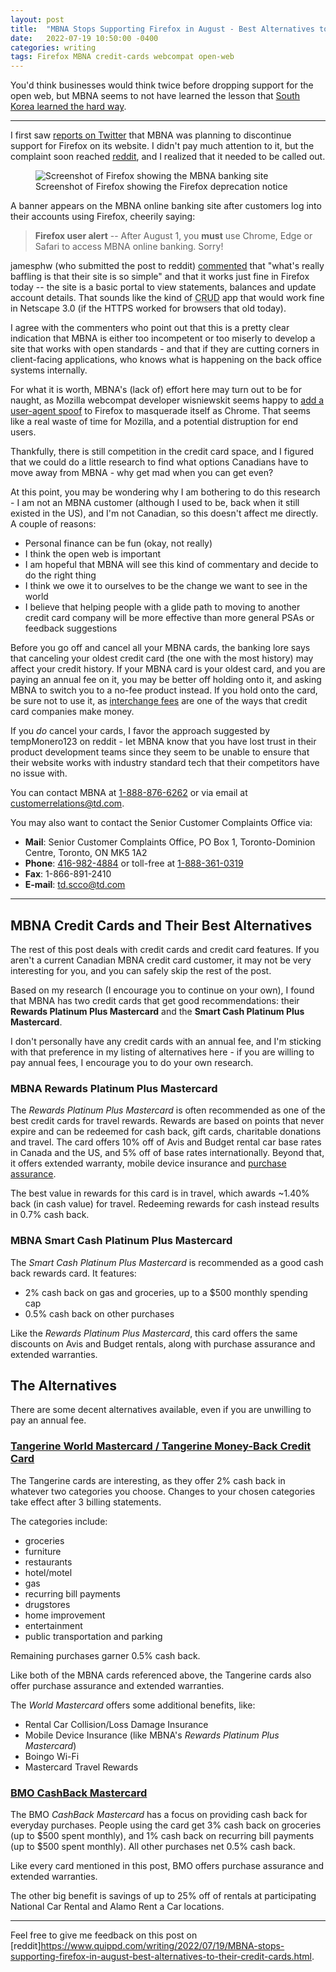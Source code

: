 ```yaml
---
layout: post
title:  "MBNA Stops Supporting Firefox in August - Best Alternatives to Their Credit Cards"
date:   2022-07-19 10:50:00 -0400
categories: writing
tags: Firefox MBNA credit-cards webcompat open-web
---
```


You'd think businesses would think twice before dropping support for the open web, but MBNA seems to not have learned the lesson that [South Korea learned the hard way](https://en.wikipedia.org/wiki/Web_compatibility_issues_in_South_Korea).

* * *

I first saw [reports on Twitter](https://twitter.com/SteelSch/status/1547968600559874048) that MBNA was planning to discontinue support for Firefox on its website. I didn't pay much attention to it, but the complaint soon reached [reddit](https://www.reddit.com/r/firefox/comments/w2yih8/just_got_this_notice_from_my_bank_no_more_firefox/), and I realized that it needed to be called out.

<p>
	<figure>
	<picture>
	  <source type="image/webp" srcset="{{site.url}}/assets/images/mbna-firefox.webp">
	  <source type="image/jpeg" srcset="{{site.url}}/assets/images/mbna-firefox.jpg">
	  <img src="{{site.url}}/assets/images/firefox-reddit-monthly-wrap-up/2022-06/marina-zhurakhinskaya_2022-06-14" alt="Screenshot of Firefox showing the MBNA banking site"/>
	  <figcaption>Screenshot of Firefox showing the Firefox deprecation notice</figcaption>
	</picture>
</figure>
</p>

A banner appears on the MBNA online banking site after customers log into their accounts using Firefox, cheerily saying:

> **Firefox user alert** -- After August 1, you **must** use Chrome, Edge or Safari to access MBNA online banking. Sorry!

jamesphw (who submitted the post to reddit) [commented](https://www.reddit.com/r/firefox/comments/w2yih8/just_got_this_notice_from_my_bank_no_more_firefox/igt1gc0/) that "what's really baffling is that their site is so simple" and that it works just fine in Firefox today -- the site is a basic portal to view statements, balances and update account details. That sounds like the kind of <abbr title="Create, Read, Update, Delete">CRUD</abbr> app that would work fine in Netscape 3.0 (if the HTTPS worked for browsers that old today). 

I agree with the commenters who point out that this is a pretty clear indication that MBNA is either too incompetent or too miserly to develop a site that works with open standards - and that if they are cutting corners in client-facing applications, who knows what is happening on the back office systems internally.

For what it is worth, MBNA's (lack of) effort here may turn out to be for naught, as Mozilla webcompat developer wisniewskit seems happy to [add a user-agent spoof](https://www.reddit.com/r/firefox/comments/w2yih8/just_got_this_notice_from_my_bank_no_more_firefox/igtg628/) to Firefox to masquerade itself as Chrome. That seems like a real waste of time for Mozilla, and a potential distruption for end users.

Thankfully, there is still competition in the credit card space, and I figured that we could do a little research to find what options Canadians have to move away from MBNA - why get mad when you can get even?

At this point, you may be wondering why I am bothering to do this research - I am not an MBNA customer (although I used to be, back when it still existed in the US), and I'm not Canadian, so this doesn't affect me directly. A couple of reasons:

* Personal finance can be fun (okay, not really)
* I think the open web is important
* I am hopeful that MBNA will see this kind of commentary and decide to do the right thing
* I think we owe it to ourselves to be the change we want to see in the world
* I believe that helping people with a glide path to moving to another credit card company will be more effective than more general PSAs or feedback suggestions

Before you go off and cancel all your MBNA cards, the banking lore says that canceling your oldest credit card (the one with the most history) may affect your credit history. If your MBNA card is your oldest card, and you are paying an annual fee on it, you may be better off holding onto it, and asking MBNA to switch you to a no-fee product instead. If you hold onto the card, be sure not to use it, as [interchange fees](https://www.valuepenguin.com/credit-card-processing/interchange-fees) are one of the ways that credit card companies make money.

If you *do* cancel your cards, I favor the approach suggested by tempMonero123 on reddit - let MBNA know that you have lost trust in their product development teams since they seem to be unable to ensure that their website works with industry standard tech that their competitors have no issue with.

You can contact MBNA at <a href="tel:1-888-876-6262">1-888-876-6262</a> or via email at <a href="mailto:customerrelations@td.com">customerrelations@td.com</a>. 

You may also want to contact the Senior Customer Complaints Office via:

* **Mail**: Senior Customer Complaints Office, PO Box 1, Toronto-Dominion Centre, Toronto, ON MK5 1A2
* **Phone**: <a href="tel:416-982-4884">416-982-4884</a> or toll-free at <a href="tel:1-888-361-0319">1-888-361-0319</a>
* **Fax**: 1-866-891-2410
* **E-mail**: <a href="mailto:td.scco@td.com">td.scco@td.com</a>

---

## MBNA Credit Cards and Their Best Alternatives

The rest of this post deals with credit cards and credit card features. If you aren't a current Canadian MBNA credit card customer, it may not be very interesting for you, and you can safely skip the rest of the post.

Based on my research (I encourage you to continue on your own), I found that MBNA has two credit cards that get good recommendations: their **Rewards Platinum Plus Mastercard** and the **Smart Cash Platinum Plus Mastercard**. 

I don't personally have any credit cards with an annual fee, and I'm sticking with that preference in my listing of alternatives here - if you are willing to pay annual fees, I encourage you to do your own research.

### MBNA Rewards Platinum Plus Mastercard

The *Rewards Platinum Plus Mastercard* is often recommended as one of the best credit cards for travel rewards. Rewards are based on points that never expire and can be redeemed for cash back, gift cards, charitable donations and travel. The card offers 10% off of Avis and Budget rental car base rates in Canada and the US, and 5% off of base rates internationally. Beyond that, it offers extended warranty, mobile device insurance and [purchase assurance](https://www.mastercard.ca/en-ca/personal/security-benefits/card-benefits.html).

The best value in rewards for this card is in travel, which awards ~1.40% back (in cash value) for travel. Redeeming rewards for cash instead results in 0.7% cash back.

### MBNA Smart Cash Platinum Plus Mastercard

The *Smart Cash Platinum Plus Mastercard* is recommended as a good cash back rewards card. It features:

* 2% cash back on gas and groceries, up to a $500 monthly spending cap
* 0.5% cash back on other purchases

Like the *Rewards Platinum Plus Mastercard*, this card offers the same discounts on Avis and Budget rentals, along with purchase assurance and extended warranties.

## The Alternatives

There are some decent alternatives available, even if you are unwilling to pay an annual fee.

### [Tangerine World Mastercard / Tangerine Money-Back Credit Card](https://www.tangerine.ca/en/products/spending/creditcard)

The Tangerine cards are interesting, as they offer 2% cash back in whatever two categories you choose. Changes to your chosen categories take effect after 3 billing statements.

The categories include:

* groceries
* furniture
* restaurants
* hotel/motel
* gas
* recurring bill payments
* drugstores
* home improvement
* entertainment
* public transportation and parking

Remaining purchases garner 0.5% cash back.

Like both of the MBNA cards referenced above, the Tangerine cards also offer purchase assurance and extended warranties. 

The *World Mastercard* offers some additional benefits, like:

* Rental Car Collision/Loss Damage Insurance
* Mobile Device Insurance (like MBNA's *Rewards Platinum Plus Mastercard*)
* Boingo Wi-Fi
* Mastercard Travel Rewards

### [BMO CashBack Mastercard](https://www.bmo.com/main/personal/credit-cards/bmo-cashback-mastercard/)

The BMO *CashBack Mastercard* has a focus on providing cash back for everyday purchases. People using the card get 3% cash back on groceries (up to $500 spent monthly), and 1% cash back on recurring bill payments (up to $500 spent monthly). All other purchases net 0.5% cash back.

Like every card mentioned in this post, BMO offers purchase assurance and extended warranties.

The other big benefit is savings of up to 25% off of rentals at participating National Car Rental and Alamo Rent a Car locations.

---

Feel free to give me feedback on this post on [reddit]https://www.quippd.com/writing/2022/07/19/MBNA-stops-supporting-firefox-in-august-best-alternatives-to-their-credit-cards.html. 